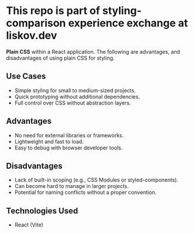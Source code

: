 # This repo is part of styling-comparison experience exchange at liskov.dev

**Plain CSS** within a React application. The following are advantages, and disadvantages of using plain CSS for styling.

## Use Cases

- Simple styling for small to medium-sized projects.
- Quick prototyping without additional dependencies.
- Full control over CSS without abstraction layers.

## Advantages

- No need for external libraries or frameworks.
- Lightweight and fast to load.
- Easy to debug with browser developer tools.

## Disadvantages

- Lack of built-in scoping (e.g., CSS Modules or styled-components).
- Can become hard to manage in larger projects.
- Potential for naming conflicts without a proper convention.

## Technologies Used

- React (Vite)
